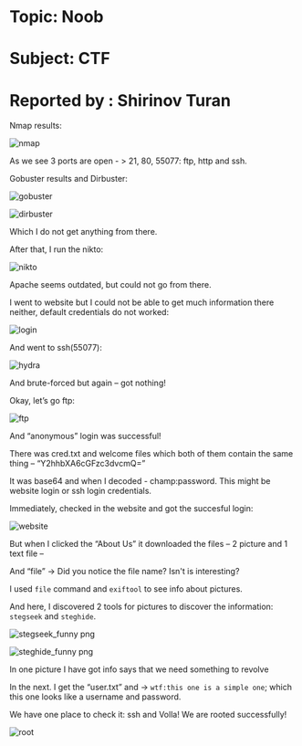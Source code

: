 # Topic:  Noob

# Subject:   CTF                                           

# Reported by : Shirinov Turan

Nmap results:

 ![nmap](https://github.com/ShTuran/CTFs/assets/111232034/92ea78ee-a686-4fe0-9f2a-fe1bd7f9a4a3)

As we see 3 ports are open  - > 21, 80, 55077: ftp, http and ssh.


Gobuster results and Dirbuster:

 ![gobuster](https://github.com/ShTuran/CTFs/assets/111232034/daa9e16c-5855-4f63-91ce-116bf442e634)


![dirbuster](https://github.com/ShTuran/CTFs/assets/111232034/d4f3b402-1baf-4883-9b4d-dff99ee3e856)


 Which I do not get anything from there.


After that, I run the nikto:

 ![nikto](https://github.com/ShTuran/CTFs/assets/111232034/ea5d8166-35c8-4436-81eb-9e587e7c3920)

Apache seems outdated, but could not go from there. 


I went to website but I could not be able to get much information there neither, default credentials do not worked:

 ![login](https://github.com/ShTuran/CTFs/assets/111232034/ad9e94e5-fe8f-443e-aa72-256e972efaeb)


And went to ssh(55077):

![hydra](https://github.com/ShTuran/CTFs/assets/111232034/62fd2888-6379-4102-94f5-26c57fa3bb36)

And brute-forced but again – got nothing!

Okay, let’s go ftp:

![ftp](https://github.com/ShTuran/CTFs/assets/111232034/46164b05-a50e-4a8a-9858-33a005ec9819)

And “anonymous” login was successful!

There was cred.txt and welcome files which both of them contain the same thing – “Y2hhbXA6cGFzc3dvcmQ=”

It was base64 and when I decoded - champ:password. This might be website login or ssh login credentials.

Immediately, checked in the website and got the succesful  login: 

![website](https://github.com/ShTuran/CTFs/assets/111232034/61fd5bc9-dd38-47e9-bd2d-50c7cfc63614)

But when I clicked the “About Us” it downloaded the files – 2 picture and 1 text file – 

And “file” -> Did you notice the file name? Isn't is interesting?


I used `file` command and `exiftool` to see info about pictures.

And here, I discovered 2 tools for pictures to discover the information: `stegseek` and `steghide`.
 
![stegseek_funny png](https://github.com/ShTuran/CTFs/assets/111232034/a5ce8566-c913-498b-ad64-470b698f8add)

![steghide_funny png](https://github.com/ShTuran/CTFs/assets/111232034/ce0243fc-1b10-4c32-b664-b4b8e186ace1)

In one picture I have got info says that we need something to revolve

In the next. I get the “user.txt” and -> `wtf:this one is a simple one`; which this one looks like a username and password.


We have one place to check it: ssh and Volla! We are rooted successfully!

![root](https://github.com/ShTuran/CTFs/assets/111232034/56a27086-6e7a-41e3-9619-e4f9b34d8aea)

 

